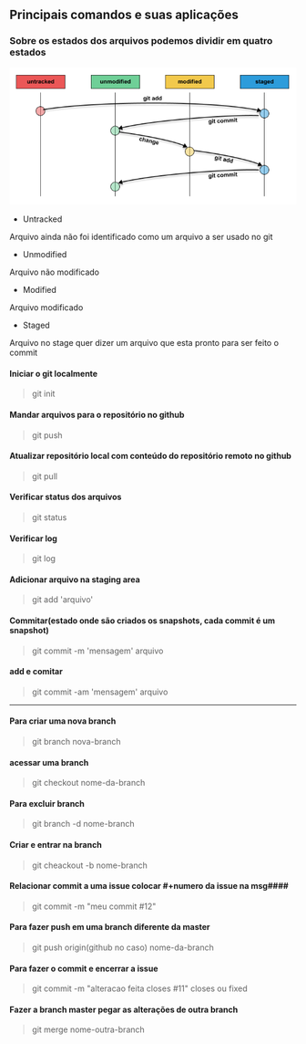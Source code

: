 ## Principais comandos e suas aplicações ##

### Sobre os estados dos arquivos podemos dividir em quatro estados ###

![aaaa](/img/git-lifecycle.png "lifecycle")

* Untracked
<p>Arquivo ainda não foi identificado como um arquivo a ser usado no git</p>

* Unmodified
<p>Arquivo não modificado</p>

* Modified
<p>Arquivo modificado</p>

* Staged
<p>Arquivo no stage quer dizer um arquivo que esta pronto para ser feito o commit</p>


#### Iniciar o git localmente ####
> git init

#### Mandar arquivos para o repositório no github ####
> git push

#### Atualizar repositório local com conteúdo do repositório remoto no github ####
> git pull
#### Verificar status dos arquivos ####
> git status

#### Verificar log ####
> git log

#### Adicionar arquivo na staging area ####
> git add 'arquivo'

#### Commitar(estado onde são criados os snapshots, cada commit é um snapshot) ####
> git commit -m 'mensagem' arquivo

#### add e comitar ####
> git commit -am 'mensagem' arquivo

------

#### Para criar uma nova branch ####
> git branch nova-branch

#### acessar uma branch ####
> git checkout nome-da-branch

#### Para excluir branch ####
> git branch -d nome-branch

#### Criar e entrar na branch ####
> git cheackout -b nome-branch

#### Relacionar commit a uma issue colocar #+numero da issue na msg####
> git commit -m "meu commit #12"

#### Para fazer push em uma branch diferente da master ####
> git push origin(github no caso) nome-da-branch

#### Para fazer o commit e encerrar a issue ####
> git commit -m "alteracao feita closes #11"
closes ou fixed

#### Fazer a branch master pegar as alterações de outra branch ####
> git merge nome-outra-branch
